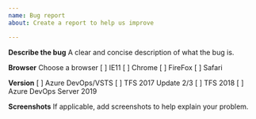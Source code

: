 ```yaml
---
name: Bug report
about: Create a report to help us improve

---
```


**Describe the bug**
A clear and concise description of what the bug is.

**Browser**
Choose a browser
[ ] IE11
[ ] Chrome
[ ] FireFox
[ ] Safari

**Version**
[ ] Azure DevOps/VSTS
[ ] TFS 2017 Update 2/3
[ ] TFS 2018
[ ] Azure DevOps Server 2019

**Screenshots**
If applicable, add screenshots to help explain your problem.

